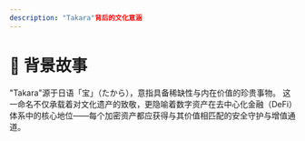 ```yaml
---
description: "Takara"背后的文化意涵
---
```


# 🔖 背景故事

"Takara"源于日语「宝」（たから），意指具备稀缺性与内在价值的珍贵事物。
这一命名不仅承载着对文化遗产的致敬，更隐喻着数字资产在去中心化金融（DeFi）体系中的核心地位——每个加密资产都应获得与其价值相匹配的安全守护与增值通道。
